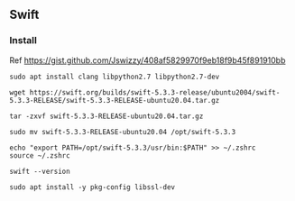 ## Swift

### Install

Ref https://gist.github.com/Jswizzy/408af5829970f9eb18f9b45f891910bb

```
sudo apt install clang libpython2.7 libpython2.7-dev

wget https://swift.org/builds/swift-5.3.3-release/ubuntu2004/swift-5.3.3-RELEASE/swift-5.3.3-RELEASE-ubuntu20.04.tar.gz

tar -zxvf swift-5.3.3-RELEASE-ubuntu20.04.tar.gz

sudo mv swift-5.3.3-RELEASE-ubuntu20.04 /opt/swift-5.3.3

echo "export PATH=/opt/swift-5.3.3/usr/bin:$PATH" >> ~/.zshrc
source ~/.zshrc

swift --version
```

```
sudo apt install -y pkg-config libssl-dev
```
